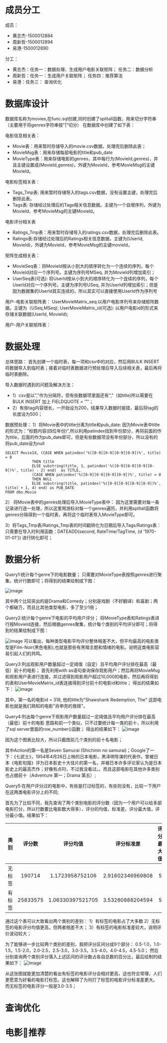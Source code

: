 
# 成员分工
成员：
* 黄志杰-1500012884
* 周新哲-1500012894
* 易港-1500012890

分工：
* 黄志杰：任务一：数据处理、生成用户电影关联矩阵； 任务二：数据分析
* 周新哲：任务一：生成用户关联矩阵； 任务四：推荐算法
* 易港：任务三： 查询优化
# 数据库设计
数据库名称为movies,在func.sql创建,同时创建了splitall函数，用来切分字符串（主要用于将genres字符串按"|"切分）
在数据库中创建了如下表：

电影信息相关表：

* Movie表：用来暂时存储导入的movie.csv数据，处理完后删除此表；
* MovieMsg表：用来存储每部电影的title和pub_date
* MovieType表：用来存储电影的genres，其中每行为(MovieId,genres)，并且主键设置成(MovieId,genres)，外键为MovieId，参考MovieMsg的主键MovieId。

电影标签相关表：
* Tags_Tmp表: 用来暂时存储导入的tags.csv数据，没有设置主键，处理完后删除此表。
* Tags表: 存储经过处理后的Tags相关信息数据。主键为一个自增序列，外键为MovieId，参考MovieMsg的主键MovieId。

电影评分相关表
* Ratings_Tmp表：用来暂时存储导入的ratings.csv数据，处理完后删除此表。
* Ratings表:存储经过处理后的Ratings相关信息数据。主键为(UserId, MovieId)，外键为MovieId，参考MovieMsg的主键movieId。

矩阵生成相关表：
* MovieSeq表：将MovieId按从小到大的顺序转化为一个连续的序列，每个MovieId对应一个序列号。主键为序列号MSeq, 并为MovieId列增加索引；
* UserSeq表(可选): 将UserId按从小到大的顺序转化为一个连续的序列，每个UserId对应一个序列号。主键为序列号USeq, 并为UserId列增加索引；但是因为数据集的UserId其实连续的，所以其实可以直接使用UserId作为序列号

用户-电影关联矩阵表：
UserMovieMatrix_seq:以用户电影序列号来存储矩阵数据，主键为（USeq,MSeq);
UserMovieMatrix_id(可选): 以用户电影id的形式来存储关联数据(UserId, MovieId);

用户-用户关联矩阵表：

# 数据处理
总体思路：
首先创建一个临时表，每一项和csv中的对应，然后用BULK INSERT将数据导入到临时表；接着对临时表数据进行预处理后导入后续相关表，最后再将临时表删除。

导入数据时遇到的问题及解决方法：
* 1）csv是以","作为分隔符，但有些数据项里面还有","（如title)所以需要在BULK INSERT 加上 FIELDQUOTE = '"'；
* 2）有些tag内容很长，一开始设为200，结果导入数据时报错，最后将tag的长度设为500；

数据预处理：
1）将Movie表中的title分离为title和pub_date:
因为Movie表中title的形式为："标题内容(四位年份)",所以利用patindex找到年份部分，再将前面的作为title，后面的作为pub_date即可，但是有些数据项没有年份部分，所以没有的将pub_date设为null

    SELECT MovieId, (CASE WHEN patindex('%([0-9][0-9][0-9][0-9])%', title) = 0
                THEN title
                ELSE substring(title, 1, patindex('%([0-9][0-9][0-9][0-9])%', title) - 2) end)  as TITLE,
                (CASE WHEN patindex('%([0-9][0-9][0-9][0-9])%', title) = 0
                THEN NULL
                ELSE substring(title, patindex('%([0-9][0-9][0-9][0-9])%', title) + 1, 4) end) as PUB_DATE
    FROM dbo.Movie

2） 将Movie表中的genres处理后导入MovieType表中：
因为这里需要对每一条记录进行逐一处理，所以这里用游标对每一个genres遍历，并利用splitall函数将genres分隔得到一个临时表，再将这个临时表导入MovieType即可。

3）将Tags_Tmp表/Ratings_Tmp表的时间戳转化为日期后导入Tags/Ratings表：
只需要在导入时利用函数：DATEADD(second, RateTime/TagTime, {d '1970-01-01'}) 进行转化即可；
# 数据分析
Query1:统计每个genre下的电影数量；
只需要对MovieType表按照genres进行聚集，统计行数即可；将得到的结果绘制成下图：

![image](query_result/query1.png)

其中两个比较突出的是Drama和Comedy；分别是戏剧（不好翻译）和喜剧；两个都破万，而且比其他类型电影，多了至少1倍；

Query2:统计每个genre下电影的平均用户评分；
将MovieType表和Ratings表进行按MovieId连接，然后根据genres聚集，统计每个类别的平均评分即可；将得到的结果绘制成下图：

![image](query_result/query2.png)
可以看出，每种类型电影平均评分整体相差不大，但平均最高的电影类型是Film-Noir(黑色电影),也就是那些有黑暗主题和情绪的电影。说明这类电影容易引起人们的共鸣。

Query3:列出观影用户数量超过一定阈值（自定）且平均用户评分排在最高（最低）前十的电影；
首先利用with as语句查询保存观影用户；然后再将MovieMsg和观影用户表进行连接，并过滤得到观影用户超过10,000的电影，然后再将得到的表和UserMovieMatrix_id表连接得到评分前十的电影id和title；
得出的结果如下：
![image](query_result/query3.png)

其中，第一名的电影id = 318, 他的title为"Shawshank Redemption, The" 这部电影也就是我们熟知的电影"肖申克的救赎"。

Query4:列出每个genre下观影用户数量超过一定阈值且平均用户评分排在最高（最低）前十的电影
思路和前一个类似，只不过要统计每一类的前十，所以利用了sql server里面的row_number()函数；
得出的结果如下：
![image](query_result/query4.png)

因为这个图表比较大，所以只截图前几个类别的前十名电影；

其中Action的第一名是Seven Samurai (Shichinin no samurai)；Google了一下：《七武士》，1954年4月26日上映的日本电影，黑泽明导演的代表作，曾被日本《电影旬报》评为日本影史十大佳片的第一名，并被日本许多评论家认为是日本影史上的最高杰作；好像有点叼，不过我没看过。。而且这部电影在其他许多类别也占据前十（Adventure 第一；Drama 第五）;

Query5:在用户评分过的电影中，有些是打过标签的，有些则没有，比较一下用户在这两类电影评分上的不同;

首先为了比较不同，我先查询了两个类别电影的评分数（因为一个用户可以给多部电影打分，所以行数要比电影数大得多），评分的均值，标准差，评分最大值，评分最小值。结果如下：

|类别|评分数|评分均值|评分标准差|评分最大值|评分最小值|
|:-:|:-:|:-:|:-:|:-:|:-:|
|无标签|190714|1.1723958752106|2.91602346969808|5|0.5|
|有标签|25833575|1.06330397521705|3.53260888204594|5|0.5|
通过这个表可以大致看出两个类别的差别：
1）有标签的电影占了大多数
2）无标签的电影评分均值更高，但两者相差不大；
3）有标签的电影标准差较大，说明评价波动较大；

为了能够进一步比较两个类别的差别，我把评分区间分成9个部分：
0.5-1.0，1.0-1.5，1.5-2.0，2.0-2.5，2.5-3.0，3.0-3.5，3.5-4.0，4.0-4.5，4.5-5.0；
然后分别查询两个类别评分落入上述区间的评分数占各自总数的百分比，最后绘制的结果如下：
![image](query_result/query5.jpg)

从这张图就能更加清楚的看出有标签的电影评分会相对更高，这也符合常理，人们更愿意为好看的电影打标签。这也解释了为何打了标签的电影评分标准差更大。
而无标签的电影评分一般是3.0-3.5；



# 查询优化

# 电影推荐
